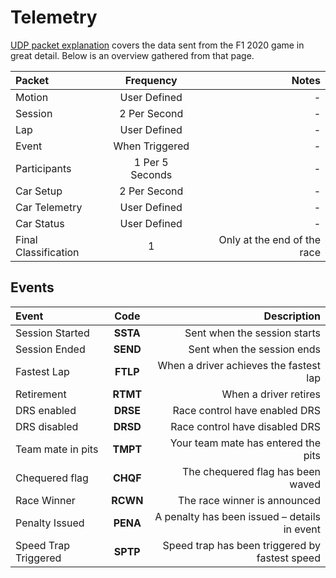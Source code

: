 # Telemetry
[UDP packet explanation](https://forums.codemasters.com/topic/54423-f1%C2%AE-2020-udp-specification/) covers
the data sent from the F1 2020 game in great detail. Below is an overview gathered from that
page.

|  **Packet** | **Frequency**  | **Notes**  |
|:--- | :---: | ---: |
|Motion|User Defined|-|
|Session|2 Per Second|-|
|Lap|User Defined|-|
|Event|When Triggered|-|
|Participants| 1 Per 5 Seconds|-|
|Car Setup| 2 Per Second|-|
|Car Telemetry|User Defined|-|
|Car Status|User Defined|-|
|Final Classification| 1|Only at the end of the race|


## Events

|Event|Code|Description|
|:--- | :---: | ---: |
|Session Started|**SSTA**|Sent when the session starts|
|Session Ended|**SEND**|Sent when the session ends|
|Fastest Lap|**FTLP**|When a driver achieves the fastest lap
|Retirement|**RTMT**|When a driver retires|
|DRS enabled|**DRSE**|Race control have enabled DRS|
|DRS disabled|**DRSD**|Race control have disabled DRS|
|Team mate in pits|**TMPT**|Your team mate has entered the pits|
|Chequered flag|**CHQF**|The chequered flag has been waved|
|Race Winner|**RCWN**|The race winner is announced|
|Penalty Issued|**PENA**| A penalty has been issued – details in event|
|Speed Trap Triggered|**SPTP**|Speed trap has been triggered by fastest speed|
